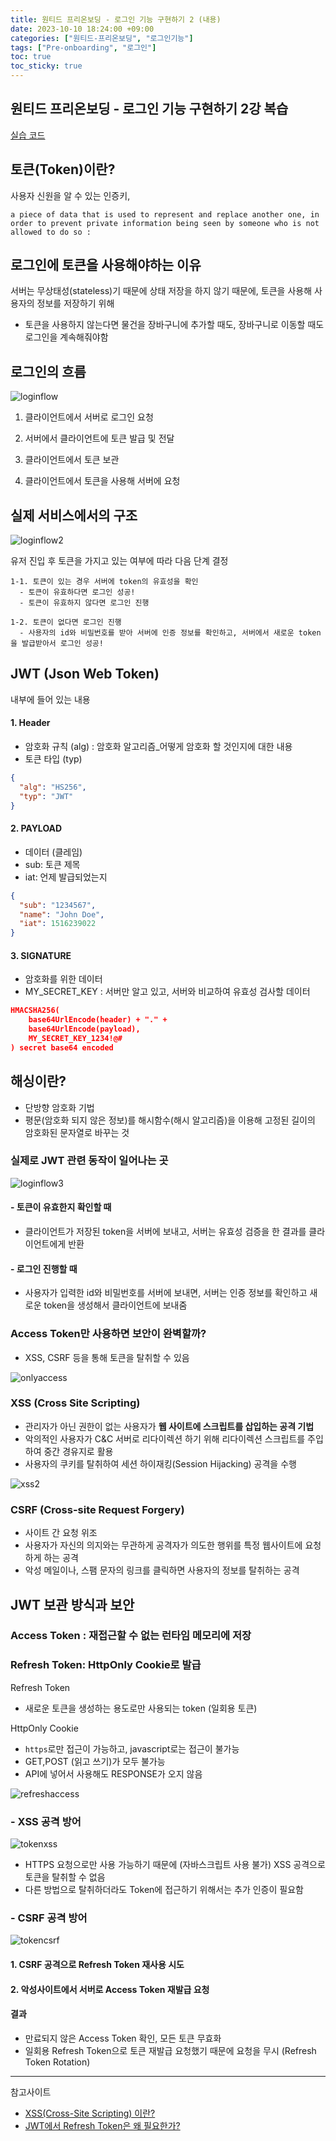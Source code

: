 ```yaml
---
title: 원티드 프리온보딩 - 로그인 기능 구현하기 2 (내용)
date: 2023-10-10 18:24:00 +09:00
categories: ["원티드-프리온보딩", "로그인기능"]
tags: ["Pre-onboarding", "로그인"]
toc: true
toc_sticky: true
---
```


## 원티드 프리온보딩 - 로그인 기능 구현하기 2강 복습

[실습 코드](https://github.com/hyemin12/wanted-pre-onboarding-10-fe-q2)

## 토큰(Token)이란?

사용자 신원을 알 수 있는 인증키,

`a piece of data that is used to represent and replace another one, in order to prevent private information being seen by someone who is not allowed to do so :`

## 로그인에 토큰을 사용해야하는 이유

서버는 무상태성(stateless)기 때문에 상태 저장을 하지 않기 때문에,
토큰을 사용해 사용자의 정보를 저장하기 위해

- 토큰을 사용하지 않는다면 물건을 장바구니에 추가할 때도, 장바구니로 이동할 때도 로그인을 계속해줘야함

## 로그인의 흐름

![loginflow](https://github.com/hyemin12/hyemin12.github.io/assets/66300732/8d1bfd1a-0428-43ce-98a0-4e926d34bf8d)

1. 클라이언트에서 서버로 로그인 요청

2. 서버에서 클라이언트에 토큰 발급 및 전달

3. 클라이언트에서 토큰 보관

4. 클라이언트에서 토큰을 사용해 서버에 요청

## 실제 서비스에서의 구조

![loginflow2](https://github.com/hyemin12/hyemin12.github.io/assets/66300732/2421088d-fbf4-4323-8987-07a431678c99)

유저 진입 후 토큰을 가지고 있는 여부에 따라 다음 단계 결정

    1-1. 토큰이 있는 경우 서버에 token의 유효성을 확인
      - 토큰이 유효하다면 로그인 성공!
      - 토큰이 유효하지 않다면 로그인 진행

    1-2. 토큰이 없다면 로그인 진행
      - 사용자의 id와 비밀번호를 받아 서버에 인증 정보를 확인하고, 서버에서 새로운 token을 발급받아서 로그인 성공!

## JWT (Json Web Token)

내부에 들어 있는 내용

#### 1. Header

- 암호화 규칙 (alg) : 암호화 알고리즘\_어떻게 암호화 할 것인지에 대한 내용
- 토큰 타입 (typ)

```json
{
  "alg": "HS256",
  "typ": "JWT"
}
```

#### 2. PAYLOAD

- 데이터 (클레임)
- sub: 토큰 제목
- iat: 언제 발급되었는지

```json
{
  "sub": "1234567",
  "name": "John Doe",
  "iat": 1516239022
}
```

#### 3. SIGNATURE

- 암호화를 위한 데이터
- MY_SECRET_KEY : 서버만 알고 있고, 서버와 비교하여 유효성 검사할 데이터

```json
HMACSHA256(
    base64UrlEncode(header) + "." +
    base64UrlEncode(payload),
    MY_SECRET_KEY_1234!@#
) secret base64 encoded
```

## 해싱이란?

- 단방향 암호화 기법
- 평문(암호화 되지 않은 정보)를 해시함수(해시 알고리즘)을 이용해 고정된 길이의 암호화된 문자열로 바꾸는 것

### 실제로 JWT 관련 동작이 일어나는 곳

![loginflow3](https://github.com/hyemin12/hyemin12.github.io/assets/66300732/7e0392bf-a857-46a6-838f-4b15f0d087e7)

#### - 토큰이 유효한지 확인할 때

- 클라이언트가 저장된 token을 서버에 보내고, 서버는 유효성 검증을 한 결과를 클라이언트에게 반환

#### - 로그인 진행할 때

- 사용자가 입력한 id와 비밀번호를 서버에 보내면, 서버는 인증 정보를 확인하고 새로운 token을 생성해서 클라이언트에 보내줌

### Access Token만 사용하면 보안이 완벽할까?

- XSS, CSRF 등을 통해 토큰을 탈취할 수 있음

![onlyaccess](https://github.com/hyemin12/hyemin12.github.io/assets/66300732/4921741c-3b92-42b1-8d70-3af808c614b5)

### XSS (Cross Site Scripting)

- 관리자가 아닌 권한이 없는 사용자가 **웹 사이트에 스크립트를 삽입하는 공격 기법**
- 악의적인 사용자가 C&C 서버로 리다이렉션 하기 위해 리다이렉션 스크립트를 주입하여 중간 경유지로 활용
- 사용자의 쿠키를 탈취하여 세션 하이재킹(Session Hijacking) 공격을 수행

![xss2](https://github.com/hyemin12/hyemin12.github.io/assets/66300732/2ce32c9f-16dc-448c-9db7-5e674fa2bf04)

### CSRF (Cross-site Request Forgery)

- 사이트 간 요청 위조
- 사용자가 자신의 의지와는 무관하게 공격자가 의도한 행위를 특정 웹사이트에 요청하게 하는 공격
- 악성 메일이나, 스팸 문자의 링크를 클릭하면 사용자의 정보를 탈취하는 공격

## JWT 보관 방식과 보안

### Access Token : 재접근할 수 없는 런타임 메모리에 저장

### Refresh Token: HttpOnly Cookie로 발급

Refresh Token

- 새로운 토큰을 생성하는 용도로만 사용되는 token (일회용 토큰)

HttpOnly Cookie

- `https`로만 접근이 가능하고, javascript로는 접근이 불가능
- GET,POST (읽고 쓰기)가 모두 불가능
- API에 넣어서 사용해도 RESPONSE가 오지 않음

![refreshaccess](https://github.com/hyemin12/hyemin12.github.io/assets/66300732/bfec06d9-9a11-4caf-b257-2c7d423714b3)

### - XSS 공격 방어

![tokenxss](https://github.com/hyemin12/hyemin12.github.io/assets/66300732/9856dd9e-d15e-46b3-8c8e-9da49cd1b41f)

- HTTPS 요청으로만 사용 가능하기 때문에 (자바스크립트 사용 불가) XSS 공격으로 토큰을 탈취할 수 없음
- 다른 방법으로 탈취하더라도 Token에 접근하기 위해서는 추가 인증이 필요함

### - CSRF 공격 방어

![tokencsrf](https://github.com/hyemin12/hyemin12.github.io/assets/66300732/3f9c1873-314e-4a91-8090-acb94414ec6a)

#### 1. CSRF 공격으로 Refresh Token 재사용 시도

#### 2. 악성사이트에서 서버로 Access Token 재발급 요청

#### 결과

- 만료되지 않은 Access Token 확인, 모든 토큰 무효화
- 일회용 Refresh Token으로 토큰 재발급 요청했기 때문에 요청을 무시 (Refresh Token Rotation)

---

참고사이트

- [XSS(Cross-Site Scripting) 이란?](https://noirstar.tistory.com/266)
- [JWT에서 Refresh Token은 왜 필요한가?](https://velog.io/@park2348190/JWT%EC%97%90%EC%84%9C-Refresh-Token%EC%9D%80-%EC%99%9C-%ED%95%84%EC%9A%94%ED%95%9C%EA%B0%80#%EC%84%9C%EB%A1%A0)
